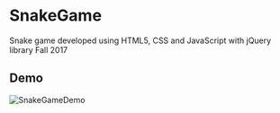 # SnakeGame

Snake game developed using HTML5, CSS and JavaScript with jQuery library
Fall 2017

## Demo

![SnakeGameDemo](https://user-images.githubusercontent.com/45317395/87360095-02138a00-c572-11ea-8951-408426d99c7a.gif)
